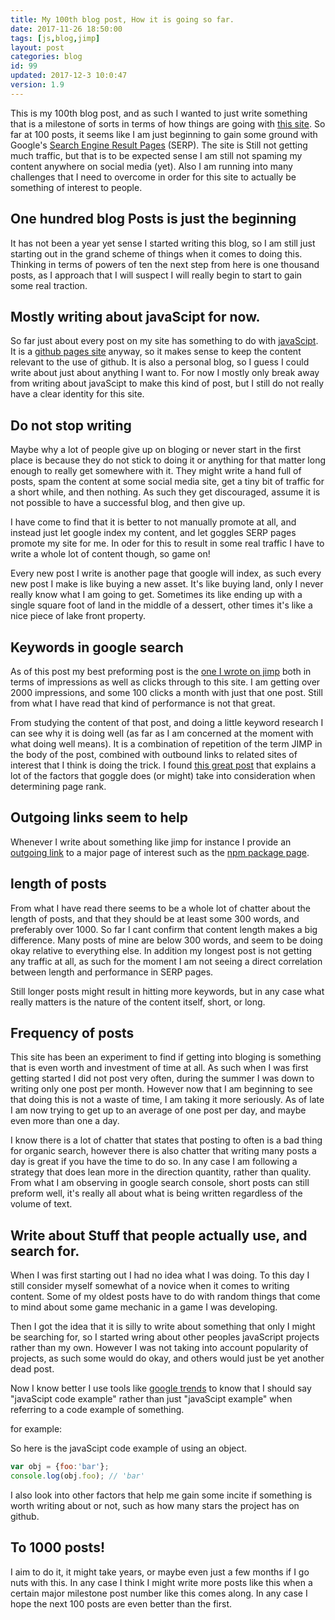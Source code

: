 ```yaml
---
title: My 100th blog post, How it is going so far.
date: 2017-11-26 18:50:00
tags: [js,blog,jimp]
layout: post
categories: blog
id: 99
updated: 2017-12-3 10:0:47
version: 1.9
---
```


This is my 100th blog post, and as such I wanted to just write something that is a milestone of sorts in terms of how things are going with [this site](/). So far at 100 posts, it seems like I am just beginning to gain some ground with Google's [Search Engine Result Pages](https://en.wikipedia.org/wiki/Search_engine_results_page) (SERP). The site is Still not getting much traffic, but that is to be expected sense I am still not spaming my content anywhere on social media (yet). Also I am running into many challenges that I need to overcome in order for this site to actually be something of interest to people.

<!-- more -->

## One hundred blog Posts is just the beginning

It has not been a year yet sense I started writing this blog, so I am still just starting out in the grand scheme of things when it comes to doing this. Thinking in terms of powers of ten the next step from here is one thousand posts, as I approach that I will suspect I will really begin to start to gain some real traction.

## Mostly writing about javaScipt for now.

So far just about every post on my site has something to do with [javaScipt](https://en.wikipedia.org/wiki/JavaScript). It is a [github pages site](https://pages.github.com/) anyway, so it makes sense to keep the content relevant to the use of github. It is also a personal blog, so I guess I could write about just about anything I want to. For now I mostly only break away from writing about javaScipt to make this kind of post, but I still do not really have a clear identity for this site.

## Do not stop writing

Maybe why a lot of people give up on bloging or never start in the first place is because they do not stick to doing it or anything for that matter long enough to really get somewhere with it. They might write a hand full of posts, spam the content at some social media site, get a tiny bit of traffic for a short while, and then nothing. As such they get discouraged, assume it is not possible to have a successful blog, and then give up.

I have come to find that it is better to not manually promote at all, and instead just let google index my content, and let goggles SERP pages promote my site for me. In oder for this to result in some real traffic I have to write a whole lot of content though, so game on!

Every new post I write is another page that google will index, as such every new post I make is like buying a new asset. It's like buying land, only I never really know what I am going to get. Sometimes its like ending up with a single square foot of land in the middle of a dessert, other times it's like a nice piece of lake front property.

## Keywords in google search

As of this post my best preforming post is the [one I wrote on jimp](/2017/04/10/nodejs-jimp/) both in terms of impressions as well as clicks through to this site. I am getting over 2000 impressions, and some 100 clicks a month with just that one post. Still from what I have read that kind of performance is not that great.

From studying the content of that post, and doing a little keyword research I can see why it is doing well (as far as I am concerned at the moment with what doing well means). It is a combination of repetition of the term JIMP in the body of the post, combined with outbound links to related sites of interest that I think is doing the trick. I found [this great post](https://backlinko.com/google-ranking-factors) that explains a lot of the factors that goggle does (or might) take into consideration when determining page rank.

## Outgoing links seem to help

Whenever I write about something like jimp for instance I provide an [outgoing link](https://github.com/oliver-moran/jimp) to a major page of interest such as the [npm package page](https://www.npmjs.com/package/jimp).

## length of posts

From what I have read there seems to be a whole lot of chatter about the length of posts, and that they should be at least some 300 words, and preferably over 1000. So far I cant confirm that content length makes a big difference. Many posts of mine are below 300 words, and seem to be doing okay relative to everything else. In addition my longest post is not getting any traffic at all, as such for the moment I am not seeing a direct correlation between length and performance in SERP pages.

Still longer posts might result in hitting more keywords, but in any case what really matters is the nature of the content itself, short, or long.

## Frequency of posts

This site has been an experiment to find if getting into bloging is something that is even worth and investment of time at all. As such when I was first getting started I did not post very often, during the summer I was down to writing only one post per month. However now that I am beginning to see that doing this is not a waste of time, I am taking it more seriously. As of late I am now trying to get up to an average of one post per day, and maybe even more than one a day. 

I know there is a lot of chatter that states that posting to often is a bad thing for organic search, however there is also chatter that writing many posts a day is great if you have the time to do so. In any case I am following a strategy that does lean more in the direction quantity, rather than quality. From what I am observing in google search console, short posts can still preform well, it's really all about what is being written regardless of the volume of text.

## Write about Stuff that people actually use, and search for.

When I was first starting out I had no idea what I was doing. To this day I still consider myself somewhat of a novice when it comes to writing content. Some of my oldest posts have to do with random things that come to mind about some game mechanic in a game I was developing. 

Then I got the idea that it is silly to write about something that only I might be searching for, so I started wring about other peoples javaScript projects rather than my own. However I was not taking into account popularity of projects, as such some would do okay, and others would just be yet another dead post. 

Now I know better I use tools like [google trends](https://trends.google.com/trends/explore?q=javascript%20example,javascript%20game,javascript%20tutorials,javascript%20code,javascript%20hello%20world) to know that I should say "javaScipt code example" rather than just "javaScipt example" when referring to a code example of something.

for example:

So here is the javaScipt code example of using an object.

```js
var obj = {foo:'bar'};
console.log(obj.foo); // 'bar'
```

I also look into other factors that help me gain some incite if something is worth writing about or not, such as how many stars the project has on github.

## To 1000 posts!

I aim to do it, it might take years, or maybe even just a few months if I go nuts with this. In any case I think I might write more posts like this when a certain major milestone post number like this comes along. In any case I hope the next 100 posts are even better than the first.